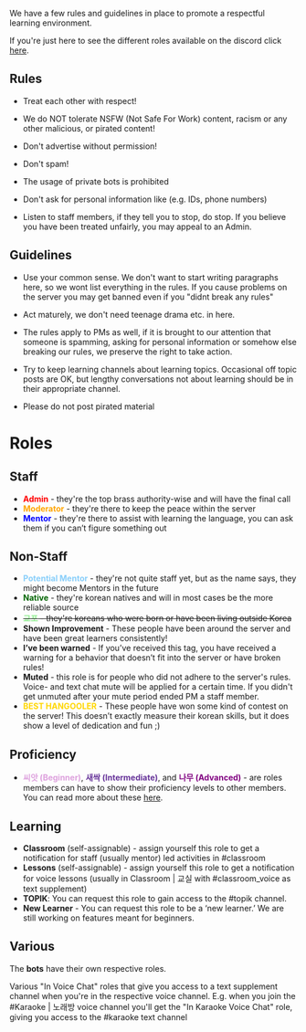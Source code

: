 We have a few rules and guidelines in place to promote a respectful learning environment.

If you're just here to see the different roles available on the discord click [here](https://jarjumarvin.github.io/LLK/discord-rules-roles.html#roles).

## Rules

* Treat each other with respect!

* We do NOT tolerate NSFW (Not Safe For Work) content, racism or any other malicious, or pirated content!

* Don't advertise without permission!

* Don't spam!

* The usage of private bots is prohibited

* Don't ask for personal information like (e.g. IDs, phone numbers)

* Listen to staff members, if they tell you to stop, do stop. If you believe you have been treated unfairly, you may appeal to an Admin.

## Guidelines

* Use your common sense. We don't want to start writing paragraphs here, so we wont list everything in the rules. If you cause problems on the server you may get banned even if you "didnt break any rules"

* Act maturely, we don't need teenage drama etc. in here.

* The rules apply to PMs as well, if it is brought to our attention that someone is spamming, asking for personal information or somehow else breaking our rules, we preserve the right to take action.

* Try to keep learning channels about learning topics. Occasional off topic posts are OK, but lengthy conversations not about learning should be in their appropriate channel.

* Please do not post pirated material

# Roles

## Staff

* **<span style="color:red">Admin</span>** - they're the top brass authority-wise and will have the final call
* **<span style="color:orange">Moderator</span>** - they're there to keep the peace within the server
* **<span style="color:blue">Mentor</span>** - they're there to assist with learning the language, you can ask them if you can’t figure something out

## Non-Staff

* **<span style="color:LightSkyBlue">Potential Mentor</span>** - they're not quite staff yet, but as the name says, they might become Mentors in the future
* **<span style="color:darkgreen">Native</span>** - they're korean natives and will in most cases be the more reliable source
* ~~**<span style="color:lightgreen">교포</span>** - they're koreans who were born or have been living outside Korea~~
* **Shown Improvement** - These people have been around the server and have been great learners consistently!
* **I’ve been warned** - If you’ve received this tag, you have received a warning for a behavior that doesn’t fit into the server or have broken rules!
* **Muted** - this role is for people who did not adhere to the server's rules. Voice- and text chat mute will be applied for a certain time. If you didn't get unmuted after your mute period ended PM a staff member.
* **<span style="color:gold">BEST HANGOOLER</span>** - These people have won some kind of contest on the server! This doesn’t exactly measure their korean skills, but it does show a level of dedication and fun ;)

## Proficiency

* **<span style="color:Plum ">씨앗 (Beginner)</span>**, **<span style="color:RebeccaPurple ">새싹 (Intermediate)</span>**, and **<span style="color:purple">나무 (Advanced)</span>** - are roles members can have to show their proficiency levels to other members. You can read more about these [here](https://jarjumarvin.github.io/LLK/discord-placement-test.html).


## Learning

* **Classroom** (self-assignable) - assign yourself this role to get a notification for staff (usually mentor) led activities in #classroom
* **Lessons** (self-assignable) - assign yourself this role to get a notification for voice lessons (usually in Classroom | 교실 with #classroom_voice as text supplement)
* **TOPIK**: You can request this role to gain access to the #topik channel.
* **New Learner** - You can request this role to be a ‘new learner.’ We are still working on features meant for beginners.

## Various

The **bots** have their own respective roles.

Various "In Voice Chat" roles that give you access to a text supplement channel when you're in the respective voice channel.
E.g. when you join the #Karaoke | 노래방 voice channel you'll get the "In Karaoke Voice Chat" role, giving you access to the #karaoke text channel
